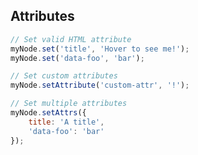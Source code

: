 ##  Attributes

```javascript
// Set valid HTML attribute
myNode.set('title', 'Hover to see me!');
myNode.set('data-foo', 'bar');
```

```javascript
// Set custom attributes
myNode.setAttribute('custom-attr', '!');
```

```javascript
// Set multiple attributes
myNode.setAttrs({
    title: 'A title',
    'data-foo': 'bar'
});
```
